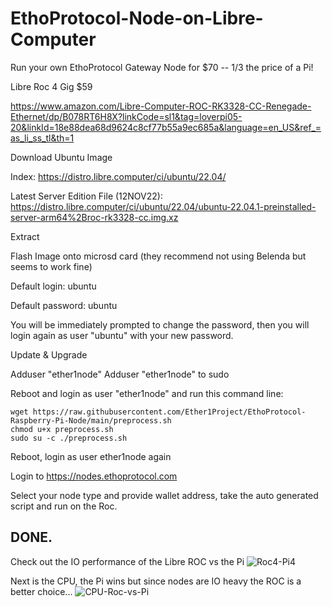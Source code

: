 # EthoProtocol-Node-on-Libre-Computer
Run your own EthoProtocol Gateway Node for $70 -- 1/3 the price of a Pi!

Libre Roc 4 Gig $59

https://www.amazon.com/Libre-Computer-ROC-RK3328-CC-Renegade-Ethernet/dp/B078RT6H8X?linkCode=sl1&tag=loverpi05-20&linkId=18e88dea68d9624c8cf77b55a9ec685a&language=en_US&ref_=as_li_ss_tl&th=1

Download Ubuntu Image

Index: https://distro.libre.computer/ci/ubuntu/22.04/

Latest Server Edition File (12NOV22): https://distro.libre.computer/ci/ubuntu/22.04/ubuntu-22.04.1-preinstalled-server-arm64%2Broc-rk3328-cc.img.xz

Extract

Flash Image onto microsd card (they recommend not using Belenda but seems to work fine)

Default login: ubuntu

Default password: ubuntu

You will be immediately prompted to change the password, then you will login again as user "ubuntu" with your new password.

Update & Upgrade

Adduser "ether1node"
Adduser "ether1node" to sudo

Reboot and login as user "ether1node" and run this command line:

```
wget https://raw.githubusercontent.com/Ether1Project/EthoProtocol-Raspberry-Pi-Node/main/preprocess.sh
chmod u+x preprocess.sh
sudo su -c ./preprocess.sh
```

Reboot, login as user ether1node again

Login to https://nodes.ethoprotocol.com

Select your node type and provide wallet address, take the auto generated script and run on the Roc.

DONE.
------------------------------
Check out the IO performance of the Libre ROC vs the Pi
![Roc4-Pi4](https://user-images.githubusercontent.com/37755722/201506198-7c880017-26e5-4de7-84f6-d3f5e8263d91.png)

Next is the CPU, the Pi wins but since nodes are IO heavy the ROC is a better choice...
![CPU-Roc-vs-Pi](https://user-images.githubusercontent.com/37755722/201506297-1205400d-b171-4172-b0d5-ddac254886ed.png)


